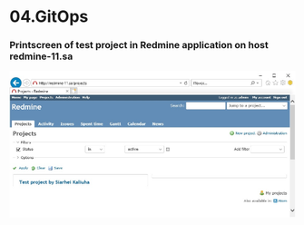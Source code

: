 # 04.GitOps


### Printscreen of test project in Redmine application on host redmine-11.sa

![alt text](https://github.com/s-kalyuga/04.GitOps/blob/009e4a07e75673fb278c5fcdc7d7f7cc3c9cd3db/redmine.jpg)


